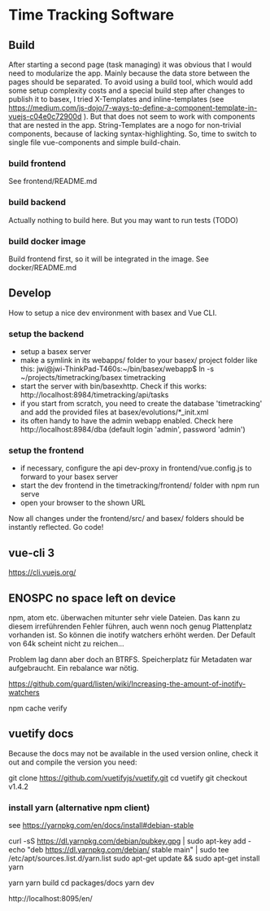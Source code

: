 # Time Tracking Software

## Build

After starting a second page (task managing) it was obvious that I would need to modularize the app. Mainly because the data store between the pages should be separated. To avoid using a build tool, which would add some setup complexity costs and a special build step after changes to publish it to basex, I tried X-Templates and inline-templates (see https://medium.com/js-dojo/7-ways-to-define-a-component-template-in-vuejs-c04e0c72900d ). But that does not seem to work with components that are nested in the app. String-Templates are a nogo for non-trivial components, because of lacking syntax-highlighting. So, time to switch to single file vue-components and simple build-chain.

### build frontend
See frontend/README.md

### build backend
Actually nothing to build here. But you may want to run tests (TODO)

### build docker image
Build frontend first, so it will be integrated in the image.
See docker/README.md

## Develop
How to setup a nice dev environment with basex and Vue CLI.

### setup the backend
* setup a basex server
* make a symlink in its webapps/ folder to your basex/ project folder like this:
  jwi@jwi-ThinkPad-T460s:~/bin/basex/webapp$ ln -s ~/projects/timetracking/basex timetracking
* start the server with bin/basexhttp. Check if this works: http://localhost:8984/timetracking/api/tasks
* if you start from scratch, you need to create the database 'timetracking' and add the provided files at basex/evolutions/*_init.xml
* its often handy to have the admin webapp enabled. Check here http://localhost:8984/dba (default login 'admin', password 'admin')

### setup the frontend
* if necessary, configure the api dev-proxy in frontend/vue.config.js to forward to your basex server
* start the dev frontend in the timetracking/frontend/ folder with
  npm run serve
* open your browser to the shown URL

Now all changes under the frontend/src/ and basex/ folders should be instantly reflected. Go code!

## vue-cli 3

https://cli.vuejs.org/


## ENOSPC no space left on device
npm, atom etc. überwachen mitunter sehr viele Dateien. Das kann zu diesem irreführenden Fehler führen, auch wenn noch genug Plattenplatz vorhanden ist.
So können die inotify watchers erhöht werden. Der Default von 64k scheint nicht zu reichen...

Problem lag dann aber doch an BTRFS. Speicherplatz für Metadaten war aufgebraucht. Ein rebalance war nötig.

https://github.com/guard/listen/wiki/Increasing-the-amount-of-inotify-watchers

npm cache verify

## vuetify docs
Because the docs may not be available in the used version online, check it out and compile the version you need:

 git clone https://github.com/vuetifyjs/vuetify.git
 cd vuetify
 git checkout v1.4.2

### install yarn (alternative npm client)

see https://yarnpkg.com/en/docs/install#debian-stable

 curl -sS https://dl.yarnpkg.com/debian/pubkey.gpg | sudo apt-key add -
 echo "deb https://dl.yarnpkg.com/debian/ stable main" | sudo tee /etc/apt/sources.list.d/yarn.list
 sudo apt-get update && sudo apt-get install yarn

 yarn
 yarn build
 cd packages/docs
 yarn dev

http://localhost:8095/en/
